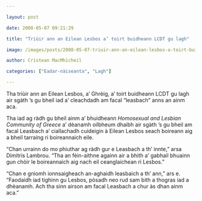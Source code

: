 ```yaml
---

layout: post

date: 2008-05-07 09:21:29

title: "Triùir ann an Eilean Lesbos a’ toirt buidheann LCDT gu lagh"

image: /images/posts/2008-05-07-triuir-ann-an-eilean-lesbos-a-toirt-buidheann-lcdt-gu-lagh.webp

author: Crìstean MacMhìcheil

categories: ["Eadar-nàiseanta", "Lagh"]

---
```


Tha triùir ann an Eilean Lesbos, a’ Ghrèig, a’ toirt buidheann LCDT gu lagh air sgàth ’s gu bheil iad a’ cleachdadh am facal “leasbach” anns an ainm aca.

Tha iad ag ràdh gu bheil ainm a’ bhuidheann *Homosexual and Lesbian Community of Greece* a’ dèanamh oilbheum dhaibh air sgàth ’s gu bheil am facal Leasbach a’ ciallachadh cuideigin à Eilean Lesbos seach boireann aig a bheil tarraing ri boireannaich eile.

“Chan urrainn do mo phiuthar ag ràdh gur e Leasbach a th’ innte,” arsa Dimitris Lambrou. “Tha an fèin-aithne againn air a bhith a’ gabhail bhuainn gun chòir le boireannaich aig nach eil ceanglaichean ri Lesbos.”

“Chan e gnìomh ionnsaigheach an-aghaidh leasbaich a th’ ann,” ars e. “Faodaidh iad tighinn gu Lesbos, pòsadh neo rud sam bith a thogras iad a dhèanamh. Ach tha sinn airson am facal Leasbach a chur às dhan ainm aca.”

